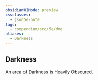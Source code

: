 ```yaml
---
obsidianUIMode: preview
cssclasses:
  - json5e-note
tags:
  - compendium/src/5e/dmg
aliases:
  - Darkness
---
```

## Darkness

An area of Darkness is Heavily Obscured.